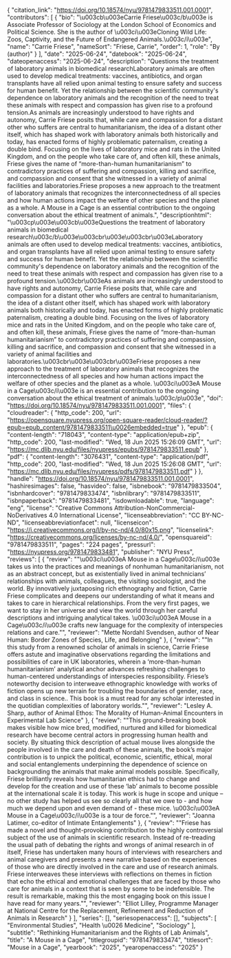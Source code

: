{
   "citation_link": "https://doi.org/10.18574/nyu/9781479833511.001.0001",
   "contributors": [
     {
       "bio": "\u003cb\u003eCarrie Friese\u003c/b\u003e is Associate Professor of Sociology at the London School of Economics and Political Science. She is the author of \u003ci\u003eCloning Wild Life: Zoos, Captivity, and the Future of Endangered Animals.\u003c/i\u003e",
       "name": "Carrie Friese",
       "nameSort": "Friese, Carrie",
       "order": 1,
       "role": "By (author)"
     }
   ],
   "date": "2025-06-24",
   "datebook": "2025-06-24",
   "dateopenaccess": "2025-06-24",
   "description": "Questions the treatment of laboratory animals in biomedical researchLaboratory animals are often used to develop medical treatments: vaccines, antibiotics, and organ transplants have all relied upon animal testing to ensure safety and success for human benefit. Yet the relationship between the scientific community's dependence on laboratory animals and the recognition of the need to treat these animals with respect and compassion has given rise to a profound tension.As animals are increasingly understood to have rights and autonomy, Carrie Friese posits that, while care and compassion for a distant other who suffers are central to humanitarianism, the idea of a distant other itself, which has shaped work with laboratory animals both historically and today, has enacted forms of highly problematic paternalism, creating a double bind. Focusing on the lives of laboratory mice and rats in the United Kingdom, and on the people who take care of, and often kill, these animals, Friese gives the name of “more-than-human humanitarianism” to contradictory practices of suffering and compassion, killing and sacrifice, and compassion and consent that she witnessed in a variety of animal facilities and laboratories.Friese proposes a new approach to the treatment of laboratory animals that recognizes the interconnectedness of all species and how human actions impact the welfare of other species and the planet as a whole. A Mouse in a Cage is an essential contribution to the ongoing conversation about the ethical treatment of animals.",
   "descriptionhtml": "\u003cp\u003e\u003cb\u003eQuestions the treatment of laboratory animals in biomedical research\u003c/b\u003e\u003cbr\u003e\u003cbr\u003eLaboratory animals are often used to develop medical treatments: vaccines, antibiotics, and organ transplants have all relied upon animal testing to ensure safety and success for human benefit. Yet the relationship between the scientific community's dependence on laboratory animals and the recognition of the need to treat these animals with respect and compassion has given rise to a profound tension.\u003cbr\u003eAs animals are increasingly understood to have rights and autonomy, Carrie Friese posits that, while care and compassion for a distant other who suffers are central to humanitarianism, the idea of a distant other itself, which has shaped work with laboratory animals both historically and today, has enacted forms of highly problematic paternalism, creating a double bind. Focusing on the lives of laboratory mice and rats in the United Kingdom, and on the people who take care of, and often kill, these animals, Friese gives the name of “more-than-human humanitarianism” to contradictory practices of suffering and compassion, killing and sacrifice, and compassion and consent that she witnessed in a variety of animal facilities and laboratories.\u003cbr\u003e\u003cbr\u003eFriese proposes a new approach to the treatment of laboratory animals that recognizes the interconnectedness of all species and how human actions impact the welfare of other species and the planet as a whole. \u003ci\u003eA Mouse in a Cage\u003c/i\u003e is an essential contribution to the ongoing conversation about the ethical treatment of animals.\u003c/p\u003e",
   "doi": "https://doi.org/10.18574/nyu/9781479833511.001.0001",
   "files": {
     "cloudreader": {
       "http_code": 200,
       "url": "https://opensquare.nyupress.org/open-square-reader/cloud-reader/?epub=epub_content/9781479833511\u0026embedded=true"
     },
     "epub": {
       "content-length": "718043",
       "content-type": "application/epub+zip",
       "http_code": 200,
       "last-modified": "Wed, 18 Jun 2025 15:26:09 GMT",
       "url": "https://mc.dlib.nyu.edu/files/nyupress/epubs/9781479833511.epub"
     },
     "pdf": {
       "content-length": "3076431",
       "content-type": "application/pdf",
       "http_code": 200,
       "last-modified": "Wed, 18 Jun 2025 15:26:08 GMT",
       "url": "https://mc.dlib.nyu.edu/files/nyupress/pdfs/9781479833511.pdf"
     }
   },
   "handle": "https://doi.org/10.18574/nyu/9781479833511.001.0001",
   "hashiresimages": false,
   "hasvideo": false,
   "isbnebook": "9781479833504",
   "isbnhardcover": "9781479833474",
   "isbnlibrary": "9781479833511",
   "isbnpaperback": "9781479833481",
   "isdownloadable": true,
   "language": "eng",
   "license": "Creative Commons Attribution-NonCommercial-NoDerivatives 4.0 International License",
   "licenseabbreviation": "CC BY-NC-ND",
   "licenseabbreviationfacet": null,
   "licenseicon": "https://i.creativecommons.org/l/by-nc-nd/4.0/80x15.png",
   "licenselink": "https://creativecommons.org/licenses/by-nc-nd/4.0/",
   "opensquareid": "9781479833511",
   "pages": "224 pages",
   "pressurl": "https://nyupress.org/9781479833481",
   "publisher": "NYU Press",
   "reviews": [
     {
       "review": "\"\u003ci\u003eA Mouse in a Cage\u003c/i\u003e takes us into the practices and meanings of nonhuman humanitarianism, not as an abstract concept, but as existentially lived in animal technicians’ relationships with animals, colleagues, the visiting sociologist, and the world. By innovatively juxtaposing rich ethnography and fiction, Carrie Friese complicates and deepens our understanding of what it means and takes to care in hierarchical relationships. From the very first pages, we want to stay in her universe and view the world through her careful descriptions and intriguing analytical takes. \u003ci\u003eA Mouse in a Cage\u003c/i\u003e crafts new language for the complexity of interspecies relations and care.\"",
       "reviewer": "Mette Nordahl Svendsen, author of Near Human: Border Zones of Species, Life, and Belonging"
     },
     {
       "review": "\"In this study from a renowned scholar of animals in science, Carrie Friese offers astute and imaginative observations regarding the limitations and possibilities of care in UK laboratories, wherein a ‘more-than-human humanitarianism’ analytical anchor advances refreshing challenges to human-centered understandings of interspecies responsibility. Friese’s noteworthy decision to interweave ethnographic knowledge with works of fiction opens up new terrain for troubling the boundaries of gender, race, and class in science.. This book is a must read for any scholar interested in the quotidian complexities of laboratory worlds.\"",
       "reviewer": "Lesley A. Sharp, author of Animal Ethos: The Morality of Human-Animal Encounters in Experimental Lab Science"
     },
     {
       "review": "\"This ground-breaking book makes visible how mice bred, modified, nurtured and killed for biomedical research have become central actors in progressing human health and society.  By situating thick description of actual mouse lives alongside the people involved in the care and death of these animals, the book’s major contribution is to unpick the political, economic, scientific, ethical, moral and social entanglements underpinning the dependence of science on backgrounding the animals that make animal models possible. Specifically, Friese brilliantly reveals how humanitarian ethics had to change and develop for the creation and use of these ‘lab’ animals to become possible at the international scale it is today. This work is huge in scope and unique – no other study has helped us see so clearly all that we owe to - and how much we depend upon and even demand of - these mice. \u003ci\u003eA Mouse in a Cage\u003c/i\u003e is a tour de force.\"",
       "reviewer": "Joanna Latimer, co-editor of Intimate Entanglements"
     },
     {
       "review": "\"Friese has made a novel and thought-provoking contribution to the highly controversial subject of the use of animals in scientific research. Instead of re-treading the usual path of debating the rights and wrongs of animal research in of itself, Friese has undertaken many hours of interviews with researchers and animal caregivers and presents a new narrative based on the experiences of those who are directly involved in the care and use of research animals. Friese interweaves these interviews with reflections on themes in fiction that echo the ethical and emotional challenges that are faced by those who care for animals in a context that is seen by some to be indefensible. The result is remarkable, making this the most engaging book on this issue I have read for many years.\"",
       "reviewer": "Elliot Lilley, Programme Manager at National Centre for the Replacement, Refinement and Reduction of Animals in Research"
     }
   ],
   "series": [],
   "seriesopenaccess": [],
   "subjects": [
     "Environmental Studies",
     "Health \u0026 Medicine",
     "Sociology"
   ],
   "subtitle": "Rethinking Humanitarianism and the Rights of Lab Animals",
   "title": "A Mouse in a Cage",
   "titlegroupid": "9781479833474",
   "titlesort": "Mouse in a Cage",
   "yearbook": "2025",
   "yearopenaccess": "2025"
 }
